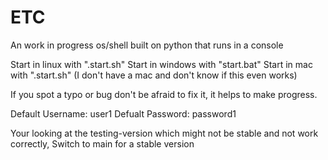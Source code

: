 # ETC
An work in progress os/shell built on python that runs in a console

Start in linux with ".start.sh"
Start in windows with "start.bat"
Start in mac with ".start.sh" (I don't have a mac and don't know if this even works)

If you spot a typo or bug don't be afraid to fix it, it helps to make progress.

Default Username: user1
Defualt Password: password1

Your looking at the testing-version which might not be stable and not work correctly, Switch to main for a stable version